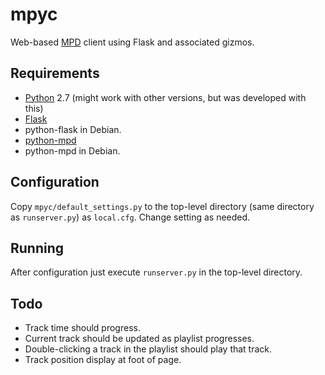 mpyc
====

Web-based [MPD](http://www.musicpd.org/) client using Flask and associated gizmos.

Requirements
------------

 * [Python](http://python.org/) 2.7 (might work with other versions, but was developed with this)
 * [Flask](http://flask.pocoo.org/)
  * python-flask in Debian.
 * [python-mpd](http://jatreuman.indefero.net/p/python-mpd/)
  * python-mpd in Debian.


Configuration
-------------

Copy `mpyc/default_settings.py` to the top-level directory (same directory
as `runserver.py`) as `local.cfg`. Change setting as needed.

Running
-------

After configuration just execute `runserver.py` in the top-level directory.

Todo
----

 * Track time should progress.
 * Current track should be updated as playlist progresses.
 * Double-clicking a track in the playlist should play that track.
 * Track position display at foot of page.
